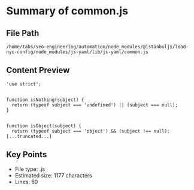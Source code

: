 # Summary of common.js
  
## File Path
`/home/tabs/seo-engineering/automation/node_modules/@istanbuljs/load-nyc-config/node_modules/js-yaml/lib/js-yaml/common.js`

## Content Preview
```
'use strict';


function isNothing(subject) {
  return (typeof subject === 'undefined') || (subject === null);
}


function isObject(subject) {
  return (typeof subject === 'object') && (subject !== null);
[...truncated...]
```

## Key Points
- File type: .js
- Estimated size: 1177 characters
- Lines: 60
